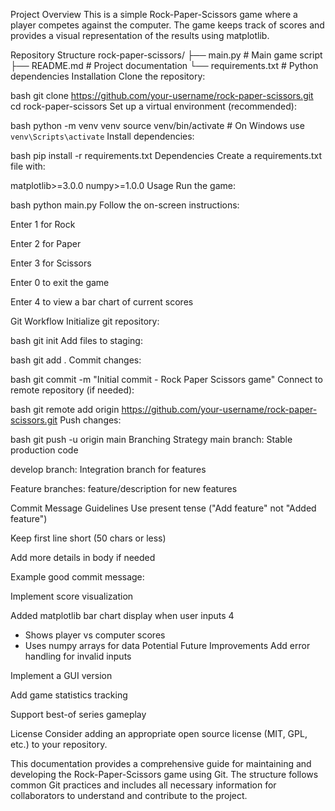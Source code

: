 Project Overview
This is a simple Rock-Paper-Scissors game where a player competes against the computer. The game keeps track of scores and provides a visual representation of the results using matplotlib.

Repository Structure
rock-paper-scissors/
├── main.py          # Main game script
├── README.md        # Project documentation
└── requirements.txt # Python dependencies
Installation
Clone the repository:

bash
git clone https://github.com/your-username/rock-paper-scissors.git
cd rock-paper-scissors
Set up a virtual environment (recommended):

bash
python -m venv venv
source venv/bin/activate  # On Windows use `venv\Scripts\activate`
Install dependencies:

bash
pip install -r requirements.txt
Dependencies
Create a requirements.txt file with:

matplotlib>=3.0.0
numpy>=1.0.0
Usage
Run the game:

bash
python main.py
Follow the on-screen instructions:

Enter 1 for Rock

Enter 2 for Paper

Enter 3 for Scissors

Enter 0 to exit the game

Enter 4 to view a bar chart of current scores

Git Workflow
Initialize git repository:

bash
git init
Add files to staging:

bash
git add .
Commit changes:

bash
git commit -m "Initial commit - Rock Paper Scissors game"
Connect to remote repository (if needed):

bash
git remote add origin https://github.com/your-username/rock-paper-scissors.git
Push changes:

bash
git push -u origin main
Branching Strategy
main branch: Stable production code

develop branch: Integration branch for features

Feature branches: feature/description for new features

Commit Message Guidelines
Use present tense ("Add feature" not "Added feature")

Keep first line short (50 chars or less)

Add more details in body if needed

Example good commit message:

Implement score visualization

Added matplotlib bar chart display when user inputs 4
- Shows player vs computer scores
- Uses numpy arrays for data
Potential Future Improvements
Add error handling for invalid inputs

Implement a GUI version

Add game statistics tracking

Support best-of series gameplay

License
Consider adding an appropriate open source license (MIT, GPL, etc.) to your repository.

This documentation provides a comprehensive guide for maintaining and developing the Rock-Paper-Scissors game using Git. The structure follows common Git practices and includes all necessary information for collaborators to understand and contribute to the project.
